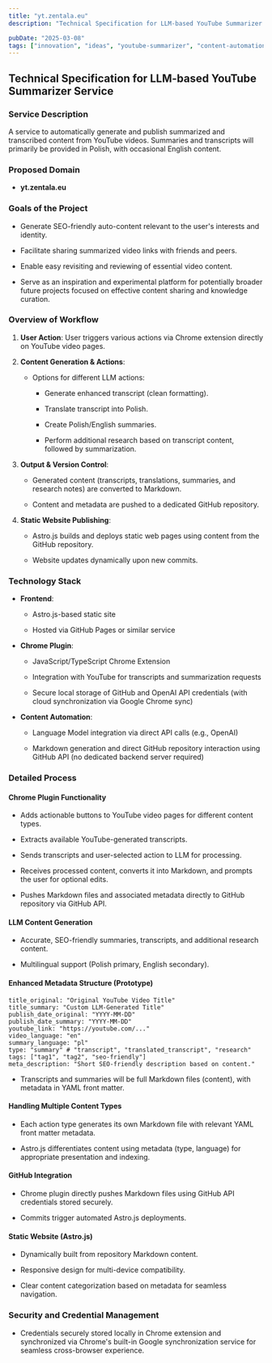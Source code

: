 ```yaml
---
title: "yt.zentala.eu"
description: "Technical Specification for LLM-based YouTube Summarizer Service ----------------------------------------------------------------"

pubDate: "2025-03-08"
tags: ["innovation", "ideas", "youtube-summarizer", "content-automation", "chrome-plugin", "technology-stack", "seo-friendly"]
---
```


Technical Specification for LLM-based YouTube Summarizer Service
----------------------------------------------------------------

### Service Description

A service to automatically generate and publish summarized and transcribed content from YouTube videos. Summaries and transcripts will primarily be provided in Polish, with occasional English content.

### Proposed Domain

*   **yt.zentala.eu**
    

### Goals of the Project

*   Generate SEO-friendly auto-content relevant to the user's interests and identity.
    
*   Facilitate sharing summarized video links with friends and peers.
    
*   Enable easy revisiting and reviewing of essential video content.
    
*   Serve as an inspiration and experimental platform for potentially broader future projects focused on effective content sharing and knowledge curation.
    

### Overview of Workflow

1.  **User Action**: User triggers various actions via Chrome extension directly on YouTube video pages.
    
2.  **Content Generation & Actions**:
    
    *   Options for different LLM actions:
        
        *   Generate enhanced transcript (clean formatting).
            
        *   Translate transcript into Polish.
            
        *   Create Polish/English summaries.
            
        *   Perform additional research based on transcript content, followed by summarization.
            
3.  **Output & Version Control**:
    
    *   Generated content (transcripts, translations, summaries, and research notes) are converted to Markdown.
        
    *   Content and metadata are pushed to a dedicated GitHub repository.
        
4.  **Static Website Publishing**:
    
    *   Astro.js builds and deploys static web pages using content from the GitHub repository.
        
    *   Website updates dynamically upon new commits.
        

### Technology Stack

*   **Frontend**:
    
    *   Astro.js-based static site
        
    *   Hosted via GitHub Pages or similar service
        
*   **Chrome Plugin**:
    
    *   JavaScript/TypeScript Chrome Extension
        
    *   Integration with YouTube for transcripts and summarization requests
        
    *   Secure local storage of GitHub and OpenAI API credentials (with cloud synchronization via Google Chrome sync)
        
*   **Content Automation**:
    
    *   Language Model integration via direct API calls (e.g., OpenAI)
        
    *   Markdown generation and direct GitHub repository interaction using GitHub API (no dedicated backend server required)
        

### Detailed Process

#### Chrome Plugin Functionality

*   Adds actionable buttons to YouTube video pages for different content types.
    
*   Extracts available YouTube-generated transcripts.
    
*   Sends transcripts and user-selected action to LLM for processing.
    
*   Receives processed content, converts it into Markdown, and prompts the user for optional edits.
    
*   Pushes Markdown files and associated metadata directly to GitHub repository via GitHub API.
    

#### LLM Content Generation

*   Accurate, SEO-friendly summaries, transcripts, and additional research content.
    
*   Multilingual support (Polish primary, English secondary).
    

#### Enhanced Metadata Structure (Prototype)

    title_original: "Original YouTube Video Title"
    title_summary: "Custom LLM-Generated Title"
    publish_date_original: "YYYY-MM-DD"
    publish_date_summary: "YYYY-MM-DD"
    youtube_link: "https://youtube.com/..."
    video_language: "en"
    summary_language: "pl"
    type: "summary" # "transcript", "translated_transcript", "research"
    tags: ["tag1", "tag2", "seo-friendly"]
    meta_description: "Short SEO-friendly description based on content."

*   Transcripts and summaries will be full Markdown files (content), with metadata in YAML front matter.
    

#### Handling Multiple Content Types

*   Each action type generates its own Markdown file with relevant YAML front matter metadata.
    
*   Astro.js differentiates content using metadata (type, language) for appropriate presentation and indexing.
    

#### GitHub Integration

*   Chrome plugin directly pushes Markdown files using GitHub API credentials stored securely.
    
*   Commits trigger automated Astro.js deployments.
    

#### Static Website (Astro.js)

*   Dynamically built from repository Markdown content.
    
*   Responsive design for multi-device compatibility.
    
*   Clear content categorization based on metadata for seamless navigation.
    

### Security and Credential Management

*   Credentials securely stored locally in Chrome extension and synchronized via Chrome's built-in Google synchronization service for seamless cross-browser experience.
